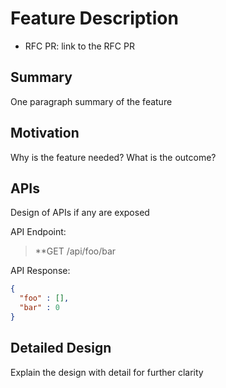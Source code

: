 # Feature Description
- RFC PR: link to the RFC PR
## Summary
One paragraph summary of the feature

## Motivation
Why is the feature needed? What is the outcome?

## APIs
Design of APIs if any are exposed

API Endpoint: 
> **GET /api/foo/bar

API Response:
```json
{
  "foo" : [],
  "bar" : 0
}
```

## Detailed Design
Explain the design with detail for further clarity